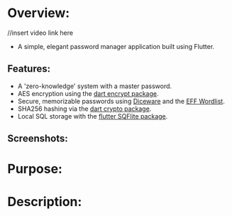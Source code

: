 # Overview:

//insert video link here

- A simple, elegant password manager application built using Flutter. 

## Features:
- A 'zero-knowledge' system with a master password.
- AES encryption using the [dart encrypt package](https://pub.dev/packages/encrypt). 
- Secure, memorizable passwords using [Diceware](https://theworld.com/~reinhold/diceware.html) and the [EFF Wordlist](https://www.eff.org/deeplinks/2016/07/new-wordlists-random-passphrases).
- SHA256 hashing via the [dart crypto package](https://pub.dev/packages/crypto).
- Local SQL storage with the [flutter SQFlite package](https://pub.dev/packages/sqflite).

## Screenshots:

# Purpose:

# Description: